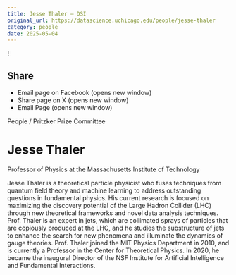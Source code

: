```yaml
---
title: Jesse Thaler – DSI
original_url: https://datascience.uchicago.edu/people/jesse-thaler
category: people
date: 2025-05-04
---
```


<!-- Table-like structure detected -->

!

## Share

* Email page on Facebook (opens new window)
* Share page on X (opens new window)
* Email Page (opens new window)

<!-- Table-like structure detected -->

People / Pritzker Prize Committee

# Jesse Thaler

Professor of Physics at the Massachusetts Institute of Technology

Jesse Thaler is a theoretical particle physicist who fuses techniques from quantum field theory and machine learning to address outstanding questions in fundamental physics. His current research is focused on maximizing the discovery potential of the Large Hadron Collider (LHC) through new theoretical frameworks and novel data analysis techniques. Prof. Thaler is an expert in jets, which are collimated sprays of particles that are copiously produced at the LHC, and he studies the substructure of jets to enhance the search for new phenomena and illuminate the dynamics of gauge theories. Prof. Thaler joined the MIT Physics Department in 2010, and is currently a Professor in the Center for Theoretical Physics. In 2020, he became the inaugural Director of the NSF Institute for Artificial Intelligence and Fundamental Interactions.